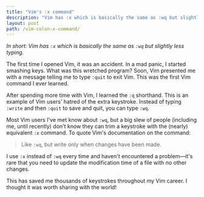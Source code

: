 ```yaml
---
title: "Vim's :x command"
description: "Vim has :x which is basically the same as :wq but slightly less typing."
layout: post
path: /vim-colon-x-command/
---
```


_In short: Vim has `:x` which is basically the same as `:wq` but slightly less typing._

The first time I opened Vim, it was an accident. In a mad panic, I started smashing keys. What was this wretched program? Soon, Vim presented me with a message telling me to type `:quit` to exit Vim. This was the first Vim command I ever learned.

After spending more time with Vim, I learned the `:q` shorthand. This is an example of Vim users' hatred of the extra keystroke. Instead of typing `:write` and then `:quit` to save and quit, you can type `:wq`.

Most Vim users I've met know about `:wq`, but a big slew of people (including me, until recently) don't know they can trim a keystroke with the (nearly) equivalent `:x` command. To quote Vim's documentation on the command:

> Like `:wq`, but write only when changes have been made.

I use `:x` instead of `:wq` every time and haven't encountered a problem—it's rare that you need to update the modification time of a file with no other changes.

This has saved me thousands of keystrokes throughout my Vim career. I thought it was worth sharing with the world!
